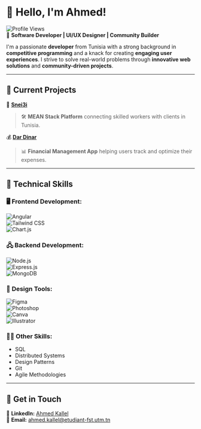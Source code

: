 # 👋 **Hello, I'm Ahmed!**  
![Profile Views](https://komarev.com/ghpvc/?username=ahmede9ka&color=green)  
🌟 **Software Developer | UI/UX Designer | Community Builder**

I'm a passionate **developer** from Tunisia with a strong background in **competitive programming** and a knack for creating **engaging user experiences**. I strive to solve real-world problems through **innovative web solutions** and **community-driven projects**.

---

## 💼 **Current Projects**  
🔗 [**Snei3i**](https://github.com/Maher-Khemakhem/SNEI3I)  
> 🛠 **MEAN Stack Platform** connecting skilled workers with clients in Tunisia.  

💰 [**Dar Dinar**](https://github.com/ahmede9ka/Dar-Dinar)  
> 📊 **Financial Management App** helping users track and optimize their expenses.

---

## 🚀 **Technical Skills**  

### 🖥️ **Frontend Development:**  
![Angular](https://img.shields.io/badge/Angular-DD0031?style=flat&logo=angular&logoColor=white)  
![Tailwind CSS](https://img.shields.io/badge/Tailwind_CSS-38B2AC?style=flat&logo=tailwind-css&logoColor=white)  
![Chart.js](https://img.shields.io/badge/Chart.js-F5788D?style=flat&logo=chartdotjs&logoColor=white)

### 🖧 **Backend Development:**  
![Node.js](https://img.shields.io/badge/Node.js-339933?style=flat&logo=node.js&logoColor=white)  
![Express.js](https://img.shields.io/badge/Express.js-000000?style=flat&logo=express&logoColor=white)  
![MongoDB](https://img.shields.io/badge/MongoDB-47A248?style=flat&logo=mongodb&logoColor=white)

### 🎨 **Design Tools:**  
![Figma](https://img.shields.io/badge/Figma-F24E1E?style=flat&logo=figma&logoColor=white)  
![Photoshop](https://img.shields.io/badge/Photoshop-31A8FF?style=flat&logo=adobe-photoshop&logoColor=white)  
![Canva](https://img.shields.io/badge/Canva-00C4CC?style=flat&logo=canva&logoColor=white)  
![Illustrator](https://img.shields.io/badge/Illustrator-FF9A00?style=flat&logo=adobe-illustrator&logoColor=white)

### 🧑‍💻 **Other Skills:**  
- SQL  
- Distributed Systems  
- Design Patterns 
- Git  
- Agile Methodologies  

---

## 📢 **Get in Touch**  
💼 **LinkedIn:** [Ahmed Kallel](https://linkedin.com/in/ahmed-kallel-)  
📧 **Email:** ahmed.kallel@etudiant-fst.utm.tn  

